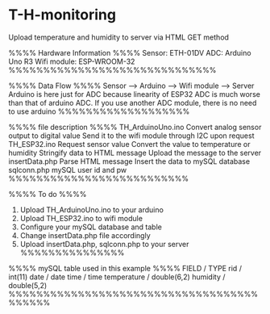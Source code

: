 # T-H-monitoring
Upload temperature and humidity to server via HTML GET method

%%%% Hardware Information %%%%
Sensor: ETH-01DV
ADC: Arduino Uno R3
Wifi module: ESP-WROOM-32
%%%%%%%%%%%%%%%%%%%%%%%%%%%%%%

%%%% Data Flow %%%%
Sensor --> Arduino --> Wifi module --> Server
Arduino is here just for ADC because linearity of ESP32 ADC is much worse than that of arduino ADC.
If you use another ADC module, there is no need to use arduino
%%%%%%%%%%%%%%%%%%%

%%%% file description %%%%
TH_ArduinoUno.ino
  Convert analog sensor output to digital value
  Send it to the wifi module through I2C upon request
TH_ESP32.ino
  Request sensor value
  Convert the value to temperature or humidity
  Stringify data to HTML message
  Upload the message to the server
insertData.php
  Parse HTML message
  Insert the data to mySQL database
sqlconn.php
  mySQL user id and pw
%%%%%%%%%%%%%%%%%%%%%%%%%%

%%%% To do %%%%
1. Upload TH_ArduinoUno.ino to your arduino
2. Upload TH_ESP32.ino to wifi module
3. Configure your mySQL database and table
4. Change insertData.php file accordingly
5. Upload insertData.php, sqlconn.php to your server
%%%%%%%%%%%%%%%

%%%% mySQL table used in this example %%%%
FIELD / TYPE
rid / int(11)
date / date
time / time
temperature / double(6,2)
humidity / double(5,2)
%%%%%%%%%%%%%%%%%%%%%%%%%%%%%%%%%%%%%%%%%%

